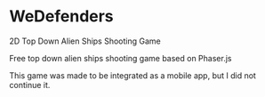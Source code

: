 # WeDefenders
2D Top Down Alien Ships Shooting Game

Free top down alien ships shooting game based on Phaser.js

This game was made to be integrated as a mobile app, but I did not continue it.
